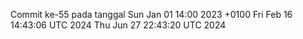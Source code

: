 Commit ke-55 pada tanggal Sun Jan 01 14:00 2023 +0100
Fri Feb 16 14:43:06 UTC 2024
Thu Jun 27 22:43:20 UTC 2024
